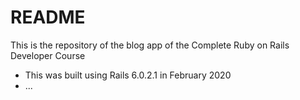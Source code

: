# README

This is the repository of the blog app of the Complete Ruby on Rails Developer Course

* This was built using Rails 6.0.2.1 in February 2020
* ...
